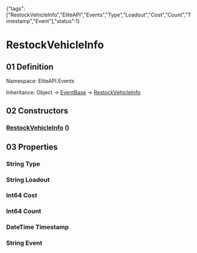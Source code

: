 {"tags":["RestockVehicleInfo","EliteAPI","Events","Type","Loadout","Cost","Count","Timestamp","Event"],"status":1}

# RestockVehicleInfo

## 01 Definition

Namespace: <span class='code'>EliteAPI.Events</span>

Inheritance: <span class='code'>Object</span> → <span class='code'>[EventBase](../../EliteAPI/Events/EventBase.html)</span> → <span class='code'>[RestockVehicleInfo](../../EliteAPI/Events/RestockVehicleInfo.html)</span>

## 02 Constructors

### <span class='code'>[RestockVehicleInfo](../../EliteAPI/Events/RestockVehicleInfo.html)</span> ()

## 03 Properties

### <span class='code'>String</span> Type

### <span class='code'>String</span> Loadout

### <span class='code'>Int64</span> Cost

### <span class='code'>Int64</span> Count

### <span class='code'>DateTime</span> Timestamp

### <span class='code'>String</span> Event


